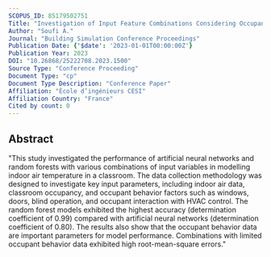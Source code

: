 ```yaml
---
SCOPUS_ID: 85179502751
Title: "Investigation of Input Feature Combinations Considering Occupant Behavior for Modeling Indoor Air Temperature in a Classroom"
Author: "Soufi A."
Journal: "Building Simulation Conference Proceedings"
Publication Date: {'$date': '2023-01-01T00:00:00Z'}
Publication Year: 2023
DOI: "10.26868/25222708.2023.1500"
Source Type: "Conference Proceeding"
Document Type: "cp"
Document Type Description: "Conference Paper"
Affiliation: "École d’ingénieurs CESI"
Affiliation Country: "France"
Cited by count: 0
---
```


## Abstract
"This study investigated the performance of artificial neural networks and random forests with various combinations of input variables in modelling indoor air temperature in a classroom. The data collection methodology was designed to investigate key input parameters, including indoor air data, classroom occupancy, and occupant behavior factors such as windows, doors, blind operation, and occupant interaction with HVAC control. The random forest models exhibited the highest accuracy (determination coefficient of 0.99) compared with artificial neural networks (determination coefficient of 0.80). The results also show that the occupant behavior data are important parameters for model performance. Combinations with limited occupant behavior data exhibited high root-mean-square errors."
